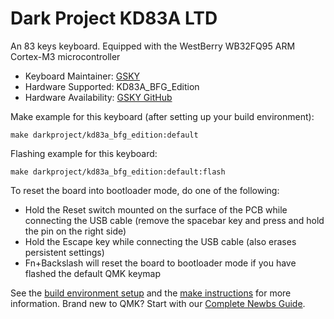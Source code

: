 # Dark Project KD83A LTD 

An 83 keys keyboard. Equipped with the WestBerry WB32FQ95 ARM Cortex-M3 microcontroller

* Keyboard Maintainer: [GSKY](https://github.com/gksygithub)
* Hardware Supported: KD83A_BFG_Edition
* Hardware Availability: [GSKY GitHub](https://github.com/gksygithub/keyboard)

Make example for this keyboard (after setting up your build environment):

    make darkproject/kd83a_bfg_edition:default

Flashing example for this keyboard:

    make darkproject/kd83a_bfg_edition:default:flash

To reset the board into bootloader mode, do one of the following:

* Hold the Reset switch mounted on the surface of the PCB while connecting the USB cable (remove the spacebar key and press and hold the pin on the right side)
* Hold the Escape key while connecting the USB cable (also erases persistent settings)
* Fn+Backslash will reset the board to bootloader mode if you have flashed the default QMK keymap

See the [build environment setup](https://docs.qmk.fm/#/getting_started_build_tools) and the [make instructions](https://docs.qmk.fm/#/getting_started_make_guide) for more information. Brand new to QMK? Start with our [Complete Newbs Guide](https://docs.qmk.fm/#/newbs).
